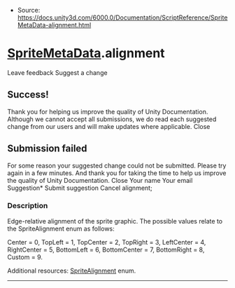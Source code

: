 * Source: https://docs.unity3d.com/6000.0/Documentation/ScriptReference/SpriteMetaData-alignment.html

#  [SpriteMetaData](https://docs.unity3d.com/6000.0/Documentation/ScriptReference/SpriteMetaData.html).alignment
Leave feedback
Suggest a change
## Success!
Thank you for helping us improve the quality of Unity Documentation. Although we cannot accept all submissions, we do read each suggested change from our users and will make updates where applicable.
Close
## Submission failed
For some reason your suggested change could not be submitted. Please <a>try again</a> in a few minutes. And thank you for taking the time to help us improve the quality of Unity Documentation.
Close
Your name Your email Suggestion* Submit suggestion
Cancel
alignment; 
### Description
Edge-relative alignment of the sprite graphic.
The possible values relate to the SpriteAlignment enum as follows:  
  
Center = 0, TopLeft = 1, TopCenter = 2, TopRight = 3, LeftCenter = 4, RightCenter = 5, BottomLeft = 6, BottomCenter = 7, BottomRight = 8, Custom = 9.  
  
Additional resources: [SpriteAlignment](https://docs.unity3d.com/6000.0/Documentation/ScriptReference/SpriteAlignment.html) enum.
* * *
